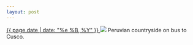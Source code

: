 ```yaml
---
layout: post
---
```


<p>
  <a href="/172">
    <time>{{ page.date | date: "%e %B, %Y" }}</time>
  </a>
  <a href="/172"><img src="{{ site.assets_url }}/172.jpg"/></a>
  <span>Peruvian countryside on bus to Cusco.</span>
</p>
